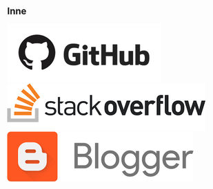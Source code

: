 
## Inne
![](./resources/img/github.png)
![](./resources/img/stackoverflow.png)
![](./resources/img/blogger.png)
